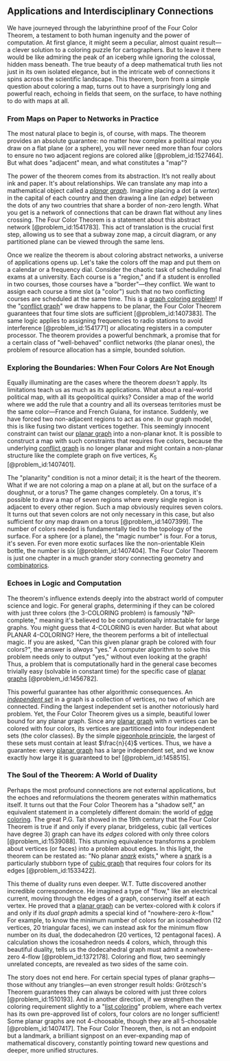 ## Applications and Interdisciplinary Connections

We have journeyed through the labyrinthine proof of the Four Color Theorem, a testament to both human ingenuity and the power of computation. At first glance, it might seem a peculiar, almost quaint result—a clever solution to a coloring puzzle for cartographers. But to leave it there would be like admiring the peak of an iceberg while ignoring the colossal, hidden mass beneath. The true beauty of a deep mathematical truth lies not just in its own isolated elegance, but in the intricate web of connections it spins across the scientific landscape. This theorem, born from a simple question about coloring a map, turns out to have a surprisingly long and powerful reach, echoing in fields that seem, on the surface, to have nothing to do with maps at all.

### From Maps on Paper to Networks in Practice

The most natural place to begin is, of course, with maps. The theorem provides an absolute guarantee: no matter how complex a political map you draw on a flat plane (or a sphere), you will never need more than four colors to ensure no two adjacent regions are colored alike [@problem_id:1527464]. But what does "adjacent" mean, and what constitutes a "map"?

The power of the theorem comes from its abstraction. It’s not really about ink and paper. It's about relationships. We can translate any map into a mathematical object called a *[planar graph](@article_id:269143)*. Imagine placing a dot (a *vertex*) in the capital of each country and then drawing a line (an *edge*) between the dots of any two countries that share a border of non-zero length. What you get is a network of connections that can be drawn flat without any lines crossing. The Four Color Theorem is a statement about this abstract network [@problem_id:1541783]. This act of translation is the crucial first step, allowing us to see that a subway zone map, a circuit diagram, or any partitioned plane can be viewed through the same lens.

Once we realize the theorem is about coloring abstract networks, a universe of applications opens up. Let's take the colors off the map and put them on a calendar or a frequency dial. Consider the chaotic task of scheduling final exams at a university. Each course is a "region," and if a student is enrolled in two courses, those courses have a "border"—they conflict. We want to assign each course a time slot (a "color") such that no two conflicting courses are scheduled at the same time. This is a [graph coloring problem](@article_id:262828)! If the "[conflict graph](@article_id:272346)" we draw happens to be planar, the Four Color Theorem guarantees that four time slots are sufficient [@problem_id:1407383]. The same logic applies to assigning frequencies to radio stations to avoid interference [@problem_id:1541771] or allocating registers in a computer processor. The theorem provides a powerful benchmark, a promise that for a certain class of "well-behaved" conflict networks (the planar ones), the problem of resource allocation has a simple, bounded solution.

### Exploring the Boundaries: When Four Colors Are Not Enough

Equally illuminating are the cases where the theorem *doesn't* apply. Its limitations teach us as much as its applications. What about a real-world political map, with all its geopolitical quirks? Consider a map of the world where we add the rule that a country and all its overseas territories must be the same color—France and French Guiana, for instance. Suddenly, we have forced two non-adjacent regions to act as one. In our graph model, this is like fusing two distant vertices together. This seemingly innocent constraint can twist our [planar graph](@article_id:269143) into a non-planar knot. It is possible to construct a map with such constraints that requires five colors, because the underlying [conflict graph](@article_id:272346) is no longer planar and might contain a non-planar structure like the complete graph on five vertices, $K_5$ [@problem_id:1407401].

The "planarity" condition is not a minor detail; it is the heart of the theorem. What if we are not coloring a map on a plane at all, but on the surface of a doughnut, or a torus? The game changes completely. On a torus, it's possible to draw a map of seven regions where every single region is adjacent to every other region. Such a map obviously requires seven colors. It turns out that seven colors are not only necessary in this case, but also sufficient for *any* map drawn on a torus [@problem_id:1407399]. The number of colors needed is fundamentally tied to the topology of the surface. For a sphere (or a plane), the "magic number" is four. For a torus, it's seven. For even more exotic surfaces like the non-orientable Klein bottle, the number is six [@problem_id:1407404]. The Four Color Theorem is just one chapter in a much grander story connecting geometry and [combinatorics](@article_id:143849).

### Echoes in Logic and Computation

The theorem's influence extends deeply into the abstract world of computer science and logic. For general graphs, determining if they can be colored with just three colors (the 3-COLORING problem) is famously "NP-complete," meaning it's believed to be computationally intractable for large graphs. You might guess that 4-COLORING is even harder. But what about PLANAR 4-COLORING? Here, the theorem performs a bit of intellectual magic. If you are asked, "Can this given planar graph be colored with four colors?", the answer is *always* "yes." A computer algorithm to solve this problem needs only to output "yes," without even looking at the graph! Thus, a problem that is computationally hard in the general case becomes trivially easy (solvable in constant time) for the specific case of [planar graphs](@article_id:268416) [@problem_id:1456782].

This powerful guarantee has other algorithmic consequences. An *[independent set](@article_id:264572)* in a graph is a collection of vertices, no two of which are connected. Finding the largest independent set is another notoriously hard problem. Yet, the Four Color Theorem gives us a simple, beautiful lower bound for any planar graph. Since any [planar graph](@article_id:269143) with $n$ vertices can be colored with four colors, its vertices are partitioned into four independent sets (the color classes). By the simple [pigeonhole principle](@article_id:150369), the largest of these sets must contain at least $\frac{n}{4}$ vertices. Thus, we have a guarantee: every [planar graph](@article_id:269143) has a large independent set, and we know exactly how large it is guaranteed to be! [@problem_id:1458515].

### The Soul of the Theorem: A World of Duality

Perhaps the most profound connections are not external applications, but the echoes and reformulations the theorem generates within mathematics itself. It turns out that the Four Color Theorem has a "shadow self," an equivalent statement in a completely different domain: the world of [edge coloring](@article_id:270853). The great P.G. Tait showed in the 19th century that the Four Color Theorem is true if and only if every planar, bridgeless, cubic (all vertices have degree 3) graph can have its *edges* colored with only three colors [@problem_id:1539088]. This stunning equivalence transforms a problem about vertices (or faces) into a problem about edges. In this light, the theorem can be restated as: "No planar *[snark](@article_id:263900)* exists," where a [snark](@article_id:263900) is a particularly stubborn type of [cubic graph](@article_id:265861) that requires four colors for its edges [@problem_id:1533422].

This theme of duality runs even deeper. W.T. Tutte discovered another incredible correspondence. He imagined a type of "flow," like an electrical current, moving through the edges of a graph, conserving itself at each vertex. He proved that a [planar graph](@article_id:269143) can be vertex-colored with $k$ colors if and only if its *dual graph* admits a special kind of "nowhere-zero $k$-flow." For example, to know the minimum number of colors for an icosahedron (12 vertices, 20 triangular faces), we can instead ask for the minimum flow number on its dual, the dodecahedron (20 vertices, 12 pentagonal faces). A calculation shows the icosahedron needs 4 colors, which, through this beautiful duality, tells us the dodecahedral graph must admit a nowhere-zero 4-flow [@problem_id:1372178]. Coloring and flow, two seemingly unrelated concepts, are revealed as two sides of the same coin.

The story does not end here. For certain special types of planar graphs—those without any triangles—an even stronger result holds: Grötzsch's Theorem guarantees they can always be colored with just three colors [@problem_id:1510193]. And in another direction, if we strengthen the coloring requirement slightly to a "[list coloring](@article_id:262087)" problem, where each vertex has its own pre-approved list of colors, four colors are no longer sufficient! Some planar graphs are not 4-choosable, though they are all 5-choosable [@problem_id:1407417]. The Four Color Theorem, then, is not an endpoint but a landmark, a brilliant signpost on an ever-expanding map of mathematical discovery, constantly pointing toward new questions and deeper, more unified structures.